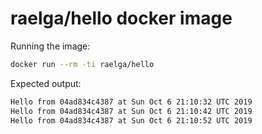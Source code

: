 # raelga/hello docker image

Running the image:

```bash
docker run --rm -ti raelga/hello
```

Expected output:

```bash     
Hello from 04ad834c4387 at Sun Oct 6 21:10:32 UTC 2019
Hello from 04ad834c4387 at Sun Oct 6 21:10:42 UTC 2019
Hello from 04ad834c4387 at Sun Oct 6 21:10:52 UTC 2019
```

